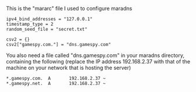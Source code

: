 This is the "mararc" file I used to configure maradns

```
ipv4_bind_addresses = "127.0.0.1"
timestamp_type = 2
random_seed_file = "secret.txt"

csv2 = {}
csv2["gamespy.com."] = "dns.gamespy.com"
```

You also need a file called "dns.gamespy.com" in your maradns directory, containing the following (replace the IP address 192.168.2.37 with that of the machine on your network that is hosting the server)

```
*.gamespy.com.  A		192.168.2.37 ~
*.gamespy.net.  A		192.168.2.37 ~
```
